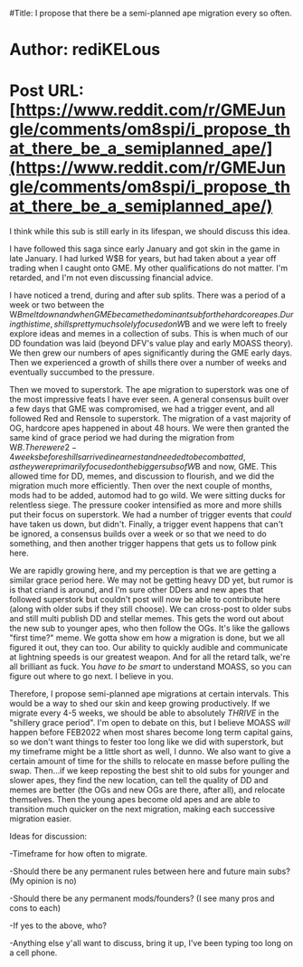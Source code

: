 #Title: I propose that there be a semi-planned ape migration every so often.
# Author: rediKELous
# Post URL: [https://www.reddit.com/r/GMEJungle/comments/om8spi/i_propose_that_there_be_a_semiplanned_ape/](https://www.reddit.com/r/GMEJungle/comments/om8spi/i_propose_that_there_be_a_semiplanned_ape/)


I think while this sub is still early in its lifespan, we should discuss this idea. 

I have followed this saga since early January and got skin in the game in late January. I had lurked W$B for years, but had taken about a year off trading when I caught onto GME. My other qualifications do not matter. I'm retarded, and I'm not even discussing financial advice.

I have noticed a trend, during and after sub splits. There was a period of a week or two between the W$B meltdown and when GME became the dominant sub for the hardcore apes. During this time, shills pretty much solely focused on W$B and we were left to freely explore ideas and memes in a collection of subs. This is when much of our DD foundation was laid (beyond DFV's value play and early MOASS theory). We then grew our numbers of apes significantly during the GME early days. Then we experienced a growth of shills there over a number of weeks and eventually succumbed to the pressure. 

Then we moved to superstork. The ape migration to superstork was one of the most impressive feats I have ever seen. A general consensus built over a few days that GME was compromised, we had a trigger event, and all followed Red and Rensole to superstork. The migration of a vast majority of OG, hardcore apes happened in about 48 hours. We were then granted the same kind of grace period we had during the migration from W$B. There were 2-4 weeks before shills arrived in earnest and needed to be combatted, as they were primarily focused on the bigger subs of W$B and now, GME. This allowed time for DD, memes, and discussion to flourish, and we did the migration much more efficiently. Then over the next couple of months, mods had to be added, automod had to go wild. We were sitting ducks for relentless siege. The pressure cooker intensified as more and more shills put their focus on superstork. We had a number of trigger events that *could* have taken us down, but didn't. Finally, a trigger event happens that can't be ignored, a consensus builds over a week or so that we need to do something, and then another trigger happens that gets us to follow pink here.

We are rapidly growing here, and my perception is that we are getting a similar grace period here. We may not be getting heavy DD yet, but rumor is is that criand is around, and I'm sure other DDers and new apes that followed superstork but couldn't post will now be able to contribute here (along with older subs if they still choose). We can cross-post to older subs and still multi publish DD and stellar memes. This gets the word out about the new sub to younger apes, who then follow the OGs. It's like the gallows "first time?" meme. We gotta show em how a migration is done, but we all figured it out, they can too. Our ability to quickly audible and communicate at lightning speeds is our greatest weapon. And for all the retard talk, we're all brilliant as fuck. You *have to be smart* to understand MOASS, so you can figure out where to go next. I believe in you. 

Therefore, I propose semi-planned ape migrations at certain intervals. This would be a way to shed our skin and keep growing productively. If we migrate every 4-5 weeks, we should be able to absolutely *THRIVE* in the "shillery grace period". I'm open to debate on this, but I believe MOASS *will* happen before FEB2022 when most shares become long term capital gains, so we don't want things to fester too long like we did with superstork, but my timeframe might be a little short as well, I dunno. We also want to give a certain amount of time for the shills to relocate en masse before pulling the swap. Then...if we keep reposting the best shit to old subs for younger and slower apes, they find the new location, can tell the quality of DD and memes are better (the OGs and new OGs are there, after all), and relocate themselves. Then the young apes become old apes and are able to transition much quicker on the next migration, making each successive migration easier.

Ideas for discussion:

-Timeframe for how often to migrate.

-Should there be any permanent rules between here and future main subs? (My opinion is no)

-Should there be any permanent mods/founders? (I see many pros and cons to each)

-If yes to the above, who?

-Anything else y'all want to discuss, bring it up, I've been typing too long on a cell phone.